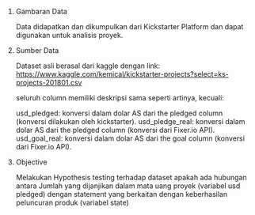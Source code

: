 1. Gambaran Data

    Data didapatkan dan dikumpulkan dari Kickstarter Platform dan dapat digunakan untuk analisis proyek.


2. Sumber Data

    Dataset asli berasal dari kaggle dengan link: https://www.kaggle.com/kemical/kickstarter-projects?select=ks-projects-201801.csv

    seluruh column memiliki deskripsi sama seperti artinya, kecuali:

    usd_pledged: konversi dalam dolar AS dari the pledged column (konversi dilakukan oleh kickstarter).
    usd_pledge_real: konversi dalam dolar AS dari the pledged column (konversi dari Fixer.io API).
    usd_goal_real: konversi dalam dolar AS dari the goal column (konversi dari Fixer.io API).

3.  Objective

    Melakukan Hypothesis testing terhadap dataset apakah ada hubungan antara Jumlah yang dijanjikan dalam mata uang proyek (variabel usd pledged) dengan statement yang berkaitan dengan keberhasilan peluncuran produk (variabel state)   
